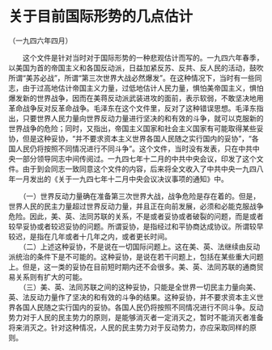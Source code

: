 # 关于目前国际形势的几点估计  
（一九四六年四月）  
  
　　这个文件是针对当时对于国际形势的一种悲观估计而写的。一九四六年春季，以美国为首的帝国主义和各国反动派，日益加紧反苏、反共、反人民的活动，鼓吹所谓“美苏必战”，所谓“第三次世界大战必然爆发”。在这种情况下，当时有一些同志，由于过高地估计帝国主义力量，过低地估计人民力量，惧怕美帝国主义，惧怕爆发新的世界战争，因而在美蒋反动派武装进攻的面前，表示软弱，不敢坚决地用革命战争反对反革命战争。毛泽东在这个文件里，反对了这种错误思想。毛泽东指出，只要世界人民力量向世界反动力量进行坚决的和有效的斗争，就可以克服新的世界战争的危险；同时，又指出，帝国主义国家和社会主义国家有可能取得某些妥协，但是这种妥协，“并不要求资本主义世界各国人民随之实行国内的妥协”，“各国人民仍将按照不同情况进行不同斗争”。这个文件，当时没有发表，只在中共中央一部分领导同志中间传阅过。一九四七年十二月的中共中央会议，印发了这个文件。由于到会同志一致同意这个文件的内容，后来将全文收入了中共中央一九四八年一月发出的《关于一九四七年十二月中央会议决议事项的通知》中。   
  
　　（一）世界反动力量确在准备第三次世界大战，战争危险是存在着的。但是，世界人民的民主力量超过世界反动力量，并且正在向前发展，必须和必能克服战争危险。因此，美、英、法同苏联的关系，不是或者妥协或者破裂的问题，而是或者较早妥协或者较迟妥协的问题。所谓妥协，是指经过和平协商达成协议。所谓较早较迟，是指在几年或者十几年之内，或者更长时间。   
　　（二）上述这种妥协，不是说在一切国际问题上。这在美、英、法继续由反动派统治的条件下是不可能的。这种妥协，是说在若干问题上，包括在某些重大问题上。但是，这一类的妥协在目前短时期内还不会很多。美、英、法同苏联的通商贸易关系则有扩大的可能。   
　　（三）美、英、法同苏联之间的这种妥协，只能是全世界一切民主力量向美、英、法反动力量作了坚决的和有效的斗争的结果。这种妥协，并不要求资本主义世界各国人民随之实行国内的妥协。各国人民仍将按照不同情况进行不同斗争。反动势力对于人民的民主势力的原则，是能够消灭者一定消灭之，暂时不能消灭者准备将来消灭之。针对这种情况，人民的民主势力对于反动势力，亦应采取同样的原则。   
  
  